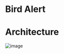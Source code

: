 # Bird Alert


# Architecture

![image](https://user-images.githubusercontent.com/9840635/120930865-680b8180-c6ef-11eb-937d-ab56af1fefa7.png)
